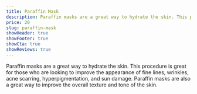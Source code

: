 ```yaml
---
title: Paraffin Mask
description: Paraffin masks are a great way to hydrate the skin. This procedure is great for those who are looking to improve the appearance of fine lines, wrinkles, acne scarring, hyperpigmentation, and sun damage. Paraffin masks are also a great way to improve the overall texture and tone of the skin.
price: 20
slug: paraffin-mask
showHeader: true
showFooter: true
showCta: true
showReviews: true
---
```


Paraffin masks are a great way to hydrate the skin. This procedure is great for those who are looking to improve the appearance of fine lines, wrinkles, acne scarring, hyperpigmentation, and sun damage. Paraffin masks are also a great way to improve the overall texture and tone of the skin.
